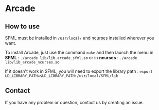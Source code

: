 # Arcade

## How to use

[SFML](https://www.sfml-dev.org/tutorials/2.5/start-linux.php) must be installed in `/usr/local/` and [ncurses](http://tldp.org/HOWTO/NCURSES-Programming-HOWTO/) installed wherever you want.

To install Arcade, just use the command `make` and then launch the menu in **SFML** : `./arcade lib/lib_arcade_sfml.so` or in **ncurses** : `./arcade lib/lib_arcade_ncurses.so`

If it doesn't work in SFML, you will need to export the library path : `export LD_LIBRARY_PATH=$LD_LIBRARY_PATH:/usr/local/SFML/lib`


## Contact

If you have any problem or question, contact us by creating an issue.
